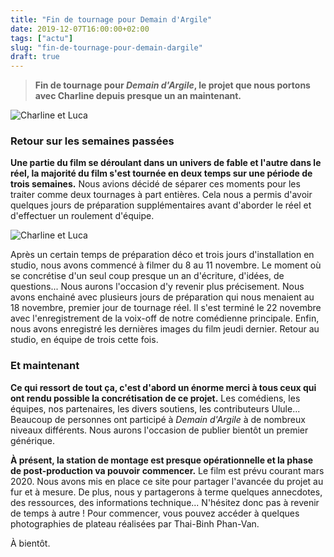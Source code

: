 ```yaml
---
title: "Fin de tournage pour Demain d'Argile"
date: 2019-12-07T16:00:00+02:00
tags: ["actu"]
slug: "fin-de-tournage-pour-demain-dargile"
draft: true
---
```


> **Fin de tournage pour *Demain d'Argile*, le projet que nous portons avec Charline depuis presque un an maintenant.**

![Charline et Luca](/blog/fin-de-tournage-pour-demain-dargile/fin-de-tournage-01.jpg)

### Retour sur les semaines passées

**Une partie du film se déroulant dans un univers de fable et l'autre dans le réel, la majorité du film s'est tournée en deux temps sur une période de trois semaines.** Nous avions décidé de séparer ces moments pour les traiter comme deux tournages à part entières. Cela nous a permis d'avoir quelques jours de préparation supplémentaires avant d'aborder le réel et d'effectuer un roulement d'équipe.

![Charline et Luca](/blog/fin-de-tournage-pour-demain-dargile/fin-de-tournage-02.JPG)

Après un certain temps de préparation déco et trois jours d'installation en studio, nous avons commencé à filmer du 8 au 11 novembre. Le moment où se concrétise d'un seul coup presque un an d'écriture, d'idées, de questions... Nous aurons l'occasion d'y revenir plus précisement. Nous avons enchainé avec plusieurs jours de préparation qui nous menaient au 18 novembre, premier jour de tournage réel. Il s'est terminé le 22 novembre avec l'enregistrement de la voix-off de notre comédienne principale. Enfin, nous avons enregistré les dernières images du film jeudi dernier. Retour au studio, en équipe de trois cette fois.

### Et maintenant

**Ce qui ressort de tout ça, c'est d'abord un énorme merci à tous ceux qui ont rendu possible la concrétisation de ce projet.**
Les comédiens, les équipes, nos partenaires, les divers soutiens, les contributeurs Ulule... Beaucoup de personnes ont participé à *Demain d'Argile* à de nombreux niveaux différents. Nous aurons l'occasion de publier bientôt un premier générique.

**À présent, la station de montage est presque opérationnelle et la phase de post-production va pouvoir commencer.** Le film est prévu courant mars 2020. Nous avons mis en place ce site pour partager l'avancée du projet au fur et à mesure. De plus, nous y partagerons à terme quelques annecdotes, des ressources, des informations technique... N'hésitez donc pas à revenir de temps à autre ! Pour commencer, vous pouvez accéder à quelques photographies de plateau réalisées par Thai-Binh Phan-Van.

À bientôt.
